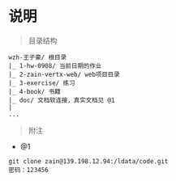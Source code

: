 # 说明

> 目录结构  
```
wzh-王子豪/ 根目录
|_ 1-hw-0908/ 当前日期的作业
|_ 2-zain-vertx-web/ web项目目录
|_ 3-exercise/ 练习
|_ 4-book/ 书籍
|_ doc/ 文档软连接，真实文档见 @1
|
...
```

> 附注
- @1  
```
git clone zain@139.198.12.94:/ldata/code.git
密码：123456
```